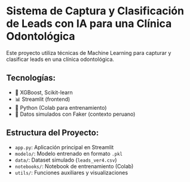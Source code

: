 # Sistema de Captura y Clasificación de Leads con IA para una Clínica Odontológica

Este proyecto utiliza técnicas de Machine Learning para capturar y clasificar leads en una clínica odontológica. 

## Tecnologías:
- 🧠 XGBoost, Scikit-learn
- 📊 Streamlit (frontend)
- 🐍 Python (Colab para entrenamiento)
- 📁 Datos simulados con Faker (contexto peruano)

## Estructura del Proyecto:
- `app.py`: Aplicación principal en Streamlit
- `modelo/`: Modelo entrenado en formato `.pkl`
- `data/`: Dataset simulado (`leads_ver4.csv`)
- `notebooks/`: Notebook de entrenamiento (Colab)
- `utils/`: Funciones auxiliares y visualizaciones
